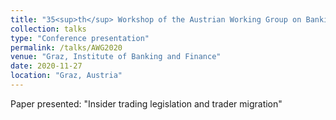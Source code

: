 ```yaml
---
title: "35<sup>th</sup> Workshop of the Austrian Working Group on Banking & Finance"
collection: talks
type: "Conference presentation"
permalink: /talks/AWG2020
venue: "Graz, Institute of Banking and Finance"
date: 2020-11-27
location: "Graz, Austria"
---
```


Paper presented: "Insider trading legislation and trader migration"
